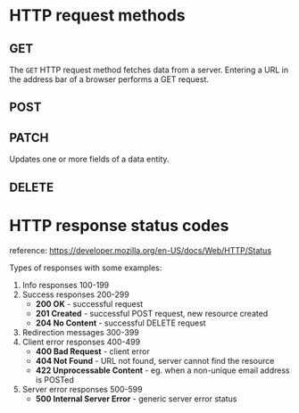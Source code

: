 # HTTP request methods
## GET

The `GET` HTTP request method fetches data from a server.
Entering a URL in the address bar of a browser performs a GET request.

## POST
## PATCH

Updates one or more fields of a data entity.

## DELETE

# HTTP response status codes

reference: https://developer.mozilla.org/en-US/docs/Web/HTTP/Status

Types of responses with some examples:
1.  Info responses 100-199
2. Success responses 200-299
	- __200 OK__ - successful request
	- __201 Created__ - successful POST request, new resource created
	- __204 No Content__ -  successful DELETE request
3. Redirection messages 300-399
4. Client error responses 400-499
	- __400 Bad Request__ - client error
	- __404 Not Found__ - URL not found, server cannot find the resource
	- **422 Unprocessable Content** - eg. when a non-unique email address is POSTed
1. Server error responses 500-599
	- __500 Internal Server Error__ - generic server error status